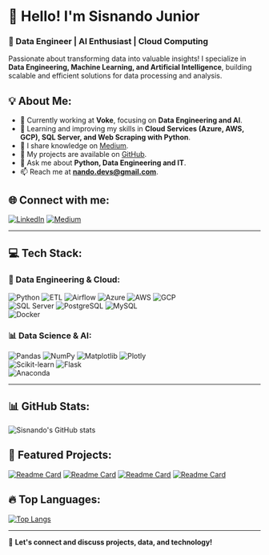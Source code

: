 # 👋 Hello! I'm Sisnando Junior 

### 🚀 Data Engineer | AI Enthusiast | Cloud Computing  

Passionate about transforming data into valuable insights! I specialize in **Data Engineering, Machine Learning, and Artificial Intelligence**, building scalable and efficient solutions for data processing and analysis.

## 💡 About Me:
- 🔭 Currently working at **Voke**, focusing on **Data Engineering and AI**.
- 🌱 Learning and improving my skills in **Cloud Services (Azure, AWS, GCP), SQL Server, and Web Scraping with Python**.
- 📝 I share knowledge on [Medium](https://medium.com/@nando.devs).
- 📂 My projects are available on [GitHub](https://github.com/nandodevs).
- 💬 Ask me about **Python, Data Engineering and IT**.
- 📫 Reach me at **nando.devs@gmail.com**.

## 🌐 Connect with me:
[![LinkedIn](https://img.shields.io/badge/LinkedIn-%230077B5.svg?style=for-the-badge&logo=linkedin&logoColor=white)](https://linkedin.com/in/sisnando-junior) 
[![Medium](https://img.shields.io/badge/Medium-12100E?style=for-the-badge&logo=medium&logoColor=white)](https://medium.com/@nando.devs)

---

## 💻 Tech Stack:
### 🚀 Data Engineering & Cloud:
![Python](https://img.shields.io/badge/python-3670A0?style=for-the-badge&logo=python&logoColor=ffdd54) 
![ETL](https://custom-icon-badges.demolab.com/badge/ETL-9370DB?style=for-the-badge&logo=etl-logo&logoColor=ffffff)
![Airflow](https://img.shields.io/badge/Apache%20Airflow-017CEE?style=for-the-badge&logo=Apache%20Airflow&logoColor=000)
![Azure](https://img.shields.io/badge/azure-%230072C6.svg?style=for-the-badge&logo=microsoftazure&logoColor=white) 
![AWS](https://img.shields.io/badge/AWS-%23FF9900.svg?style=for-the-badge&logo=amazon-aws&logoColor=white) 
![GCP](https://img.shields.io/badge/GCP-%234285F4.svg?style=for-the-badge&logo=google-cloud&logoColor=white)  
![SQL Server](https://img.shields.io/badge/SQL%20Server-CC2927?style=for-the-badge&logo=microsoft%20sql%20server&logoColor=white) 
![PostgreSQL](https://img.shields.io/badge/PostgreSQL-316192?style=for-the-badge&logo=postgresql&logoColor=white) 
![MySQL](https://img.shields.io/badge/mysql-%2300000f.svg?style=for-the-badge&logo=mysql&logoColor=white)  
![Docker](https://img.shields.io/badge/docker-%230db7ed.svg?style=for-the-badge&logo=docker&logoColor=white) 

### 📊 Data Science & AI:
![Pandas](https://img.shields.io/badge/pandas-%23150458.svg?style=for-the-badge&logo=pandas&logoColor=white) 
![NumPy](https://img.shields.io/badge/numpy-%23013243.svg?style=for-the-badge&logo=numpy&logoColor=white) 
![Matplotlib](https://img.shields.io/badge/Matplotlib-%23ffffff.svg?style=for-the-badge&logo=Matplotlib&logoColor=black) 
![Plotly](https://img.shields.io/badge/Plotly-%233F4F75.svg?style=for-the-badge&logo=plotly&logoColor=white)  
![Scikit-learn](https://img.shields.io/badge/scikit--learn-%23F7931E.svg?style=for-the-badge&logo=scikit-learn&logoColor=white) 
![Flask](https://img.shields.io/badge/flask-%23000.svg?style=for-the-badge&logo=flask&logoColor=white)  
![Anaconda](https://img.shields.io/badge/Anaconda-%2344A833.svg?style=for-the-badge&logo=anaconda&logoColor=white)

---

## 📊 GitHub Stats:
![Sisnando's GitHub stats](https://github-readme-stats.vercel.app/api?username=nandodevs&show_icons=true&theme=transparent)

## 🚀 Featured Projects:
[![Readme Card](https://github-readme-stats.vercel.app/api/pin/?username=portfolio-projetcs-de&repo=football-azure-engineering&theme=dark)](https://github.com/portfolio-projetcs-de/football-azure-engineering)
[![Readme Card](https://github-readme-stats.vercel.app/api/pin/?username=nandodevs&repo=heart_disease_prediction&theme=dark)](https://github.com/nandodevs/heart_disease_prediction)
[![Readme Card](https://github-readme-stats.vercel.app/api/pin/?username=nandodevs&repo=mdl-flask-api&theme=dark)](https://github.com/nandodevs/mdl-flask-api)
[![Readme Card](https://github-readme-stats.vercel.app/api/pin/?username=nandodevs&repo=investimentos-govbr-dataeng&theme=dark)](https://github.com/nandodevs/investimentos-govbr-dataeng)

## 🔥 Top Languages:
[![Top Langs](https://github-readme-stats.vercel.app/api/top-langs/?username=nandodevs&theme=dark)](https://github.com/nandodevs?tab=repositories)

---

📩 **Let's connect and discuss projects, data, and technology!**
